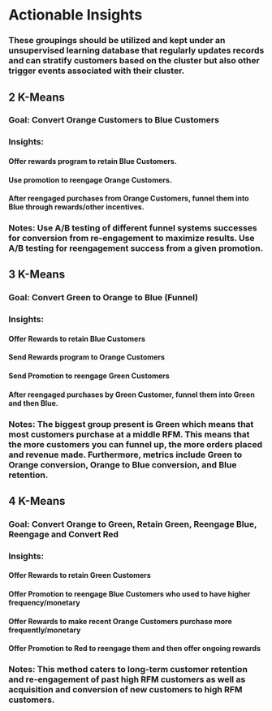 # Actionable Insights
### These groupings should be utilized and kept under an unsupervised learning database that regularly updates records and can stratify customers based on the cluster but also other trigger events associated with their cluster. 
## 2 K-Means
### Goal: Convert Orange Customers to Blue Customers
### Insights: 
#### Offer rewards program to retain Blue Customers.
#### Use promotion to reengage Orange Customers.
#### After reengaged purchases from Orange Customers, funnel them into Blue through rewards/other incentives.
### Notes: Use A/B testing of different funnel systems successes for conversion from re-engagement to maximize results. Use A/B testing for reengagement success from a given promotion.
## 3 K-Means
### Goal: Convert Green to Orange to Blue (Funnel)
### Insights:
#### Offer Rewards to retain Blue Customers
#### Send Rewards program to Orange Customers
#### Send Promotion to reengage Green Customers
#### After reengaged purchases by Green Customer, funnel them into Green and then Blue.
### Notes: The biggest group present is Green which means that most customers purchase at a middle RFM. This means that the more customers you can funnel up, the more orders placed and revenue made. Furthermore, metrics include Green to Orange conversion, Orange to Blue conversion, and Blue retention. 
## 4 K-Means
### Goal: Convert Orange to Green, Retain Green, Reengage Blue, Reengage and Convert Red
### Insights:
#### Offer Rewards to retain Green Customers
#### Offer Promotion to reengage Blue Customers who used to have higher frequency/monetary 
#### Offer Rewards to make recent Orange Customers purchase more frequently/monetary
#### Offer Promotion to Red to reengage them and then offer ongoing rewards
### Notes: This method caters to long-term customer retention and re-engagement of past high RFM customers as well as acquisition and conversion of new customers to high RFM customers.
